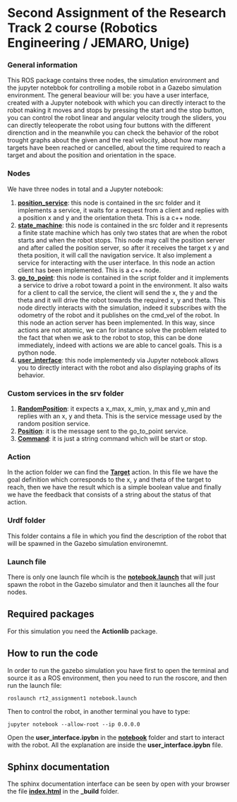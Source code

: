 # Second Assignment of the Research Track 2 course (Robotics Engineering / JEMARO, Unige)

### General information
This ROS package contains three nodes, the simulation environment and the jupyter notebbok for controlling a mobile robot in a Gazebo simulation environment.
The general beaviour will be: you have a user interface, created with a Jupyter notebook with which you can directly interact to the robot making it moves and stops by pressing the start and the stop button, you can control the robot linear and angular velocity trough the sliders, you can directly teleoperate the robot using four buttons with the different direnction and in the meanwhile you can check the behavior of the robot trought graphs about the given and the real velocity, about how many targets have been reached or cancelled, about the time required to reach a target and about the position and orientation in the space.


### Nodes
We have three nodes in total and a Jupyter notebook:
1. [**position_service**](https://github.com/serenapaneri/rt2_assignment1/blob/sphinx/src/position_service.cpp): this node is contained in the src folder and it implements a service, it waits for a request from a client and replies with a position x and y and the orientation theta. This is a c++ node.
2. [**state_machine**](https://github.com/serenapaneri/rt2_assignment1/blob/sphinx/src/state_machine.cpp): this node is contained in the src folder and it represents a finite state machine which has only two states that are when the robot starts and when the robot stops. This node may call the position server and after called the position server, so after it receives the target x y and theta position, it will call the navigation service. It also implement a service for interacting with the user interface. In this node an action client has been implemented. This is a c++ node.
3. [**go_to_point**](https://github.com/serenapaneri/rt2_assignment1/blob/sphinx/scripts/go_to_point.py): this node is contained in the script folder and it implements a service to drive a robot toward a point in the environment. It also waits for a client to call the service, the client will send the x, the y and the theta and it will drive the robot towards the required x, y and theta. This node directly interacts with the simulation, indeed it subscribes with the odometry of the robot and it publishes on the cmd_vel of the robot. In this node an action server has been implemented. In this way, since actions are not atomic, we can for instance solve the problem related to the fact that when we ask to the robot to stop, this can be done immediately, indeed with actions we are able to cancel goals. This is a python node.
4. [**user_interface**](https://github.com/serenapaneri/rt2_assignment1/blob/sphinx/notebook/user_interface.ipybn): this node implementedy via Jupyter notebook allows you to directly interact with the robot and also displaying graphs of its behavior.

### Custom services in the srv folder
1. [**RandomPosition**](https://github.com/serenapaneri/rt2_assignment1/blob/sphinx/srv/RandomPosition.srv): it expects a x_max, x_min, y_max and y_min and replies with an x, y and theta. This is the service message used by the random position service. 
2. [**Position**](https://github.com/serenapaneri/rt2_assignment1/blob/sphinx/srv/Position.srv): it is the message sent to the go_to_point service. 
3. [**Command**](https://github.com/serenapaneri/rt2_assignment1/blob/sphinx/srv/Command.srv): it is just a string command which will be start or stop. 


### Action
In the action folder we can find the [**Target**](https://github.com/serenapaneri/rt2_assignment1/blob/sphinx/action/Target.action) action. In this file we have the goal definition which corresponds to the x, y and theta of the target to reach, then we have the result which is a simple boolean value and finally we have the feedback that consists of a string about the status of that action.

### Urdf folder
This folder contains a file in which you find the description of the robot that will be spawned in the Gazebo simulation environemnt.

### Launch file
There is only one launch file whcih is the [**notebook.launch**](https://github.com/serenapaneri/rt2_assignment1/blob/sphinx/launch/sim.launch) that will just spawn the robot in the Gazebo simulator and then it launches all the four nodes. 

## Required packages
For this simulation you need the **Actionlib** package.

## How to run the code
In order to run the gazebo simulation you have first to open the terminal and source it as a ROS environment, then you need to run the roscore, and then run the launch file:
```
roslaunch rt2_assignment1 notebook.launch
```
Then to control the robot, in another terminal you have to type:
```
jupyter notebook --allow-root --ip 0.0.0.0
```
Open the **user_interface.ipybn** in the [**notebook**](https://github.com/serenapaneri/rt2_assignment1/blob/sphinx/notebook) folder and start to interact with the robot. 
All the explanation are inside the **user_interface.ipybn** file.

## Sphinx documentation
The sphinx documentation interface can be seen by open with your browser the file [**index.html**](https://github.com/serenapaneri/rt2_assignment1/blob/sphinx/_build/html/index.html) in the **_build** folder.

